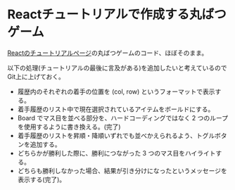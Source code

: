 # Reactチュートリアルで作成する丸ばつゲーム

[Reactのチュートリアルページ](https://ja.reactjs.org/tutorial/tutorial.html#passing-data-through-props)の丸ばつゲームのコード、ほぼそのまま。


以下の処理(チュートリアルの最後に言及がある)を追加したいと考えているのでGit上に上げておく。

+ 履歴内のそれぞれの着手の位置を (col, row) というフォーマットで表示する。
+ 着手履歴のリスト中で現在選択されているアイテムをボールドにする。
+ Board でマス目を並べる部分を、ハードコーディングではなく 2 つのループを使用するように書き換える。(完了)
+ 着手履歴のリストを昇順・降順いずれでも並べかえられるよう、トグルボタンを追加する。
+ どちらかが勝利した際に、勝利につながった 3 つのマス目をハイライトする。
+ どちらも勝利しなかった場合、結果が引き分けになったというメッセージを表示する(完了)。



